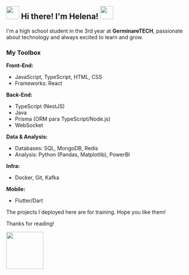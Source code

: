 ## <img src="https://www.icegif.com/wp-content/uploads/icegif-4144.gif" width="35" /> **Hi there! I'm Helena!** <img src="https://www.icegif.com/wp-content/uploads/icegif-4144.gif" width="35" />

I'm a high school student in the 3rd year at **GerminareTECH**, passionate about technology and always excited to learn and grow.

### **My Toolbox**  

**Front-End:**  
- JavaScript, TypeScript, HTML, CSS  
- Frameworks: React

**Back-End:**  
- TypeScript (NestJS)
- Java
- Prisma (ORM para TypeScript/Node.js)
- WebSocket
  
**Data & Analysis:**  
- Databases: SQL, MongoDB, Redis  
- Analysis: Python (Pandas, Matplotlib), PowerBI

**Infra:**
- Docker, Git, Kafka

**Mobile:**
- Flutter/Dart

The projects I deployed here are for training. Hope you like them!
<p> Thanks for reading!</p>
<img src="https://s2.glbimg.com/MU_HOBQHWW68xx07g9NWMS4QQwg=/e.glbimg.com/og/ed/f/original/2021/11/30/giphy_1.gif" width='100' />

